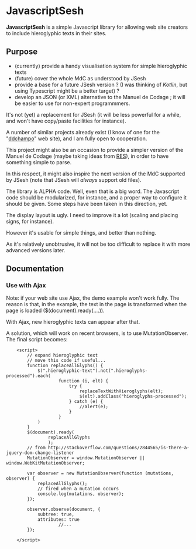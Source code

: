 # JavascriptSesh

**JavascriptSesh** is a simple Javascript library for allowing web site
creators to include hieroglyphic texts in their sites.

## Purpose

- (currently) provide a handy visualisation system for simple hieroglyphic texts
- (future) cover the whole MdC as understood by JSesh
- provide a base for a future JSesh version ? (I was thinking of *Kotlin*, but using Typescript might be a better target) ?
- develop an JSON (or XML) alternative to the Manuel de Codage ; it will be easier to use for non-expert programmmers.

It's not (yet) a replacement for JSesh (it will be less powerful for a
while, and won't have copy/paste facilities for instance).

A number of similar projects already exist (I know of one for the
"[ddchampo](https://ddchampo.com)" web site), and I am fully open to cooperation.

This project might also be an occasion to provide a simpler version of
the Manuel de Codage (maybe taking ideas from [RES](https://mjn.host.cs.st-andrews.ac.uk/egyptian/res/)), in order to have
something simple to parse.

In this respect, it might also inspire the next version of the MdC
supported by JSesh (note that JSesh will *always* support old files).

The library is ALPHA code. Well, even that is a big word. The Javascript code should be modularized, for instance, and a proper way to configure it should be given. Some steps have been taken in this direction, yet.

The display layout is ugly. I need to improve it a lot (scaling and placing signs, for instance).

However it's usable for simple things, and better than nothing.

As it's relatively unobtrusive, it will not be too difficult to replace it with more advanced versions later.

## Documentation

### Use with Ajax

Note: if your web site use Ajax, the demo example won't work fully. The reason is that, in the example,
the text in the page is transformed when the page is loaded ($(document).ready(....)).

With Ajax, new hieroglyphic texts can appear after that. 

A solution, which will work on recent browsers, is to use MutationObserver. The final script becomes:

        <script>
            // expand hieroglyphic text
            // move this code if useful...
            function replaceAllGlyphs() {
                $(".hieroglyphic-text").not(".hieroglyphs-processed").each(
                        function (i, elt) {
                            try {
                                replaceTextWithHieroglyphs(elt);
                                $(elt).addClass("hieroglyphs-processed");
                            } catch (e) {
                                //alert(e);
                            }
                        }
                )
            }
            $(document).ready(
                    replaceAllGlyphs
                    );
            // from http://stackoverflow.com/questions/2844565/is-there-a-jquery-dom-change-listener
            MutationObserver = window.MutationObserver || window.WebKitMutationObserver;

            var observer = new MutationObserver(function (mutations, observer) {
                replaceAllGlyphs();
                // fired when a mutation occurs
                console.log(mutations, observer);
            });

            observer.observe(document, {
                subtree: true,
                attributes: true
                        //...
            });

        </script>



